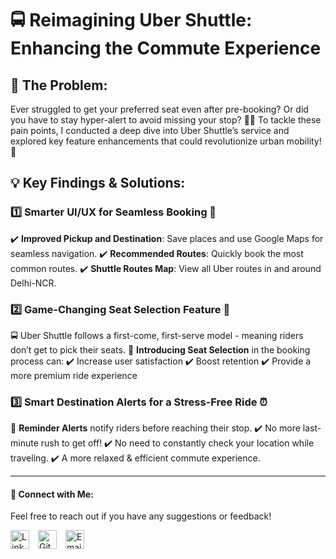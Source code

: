 # 🚍 Reimagining Uber Shuttle: Enhancing the Commute Experience

## 🤔 The Problem:
Ever struggled to get your preferred seat even after pre-booking? Or did you have to stay hyper-alert to avoid missing your stop? 🚏😩
To tackle these pain points, I conducted a deep dive into Uber Shuttle’s service and explored key feature enhancements that could revolutionize urban mobility! 🚀

## 💡 Key Findings & Solutions:

### 1️⃣ Smarter UI/UX for Seamless Booking 📲
✔️ **Improved Pickup and Destination**: Save places and use Google Maps for seamless navigation.
✔️ **Recommended Routes**: Quickly book the most common routes.
✔️ **Shuttle Routes Map**: View all Uber routes in and around Delhi-NCR.

### 2️⃣ Game-Changing Seat Selection Feature 💺
🚍 Uber Shuttle follows a first-come, first-serve model - meaning riders don’t get to pick their seats.
🎯 **Introducing Seat Selection** in the booking process can:
✔️ Increase user satisfaction
✔️ Boost retention
✔️ Provide a more premium ride experience

### 3️⃣ Smart Destination Alerts for a Stress-Free Ride ⏰
🚨 **Reminder Alerts** notify riders before reaching their stop.
✔️ No more last-minute rush to get off!
✔️ No need to constantly check your location while traveling.
✔️ A more relaxed & efficient commute experience.

---

#### 🔗 Connect with Me:
Feel free to reach out if you have any suggestions or feedback!

[<img src="https://cdn.jsdelivr.net/npm/simple-icons@v4/icons/linkedin.svg" alt="LinkedIn" width="30" style="margin-right:10px;">](https://www.linkedin.com/in/vishesh-kumar-53b553346/)
[<img src="https://cdn.jsdelivr.net/npm/simple-icons@v4/icons/github.svg" alt="GitHub" width="30" style="margin-right:10px;">](https://github.com/Visheshkumar11)
[<img src="https://cdn.jsdelivr.net/npm/simple-icons@v4/icons/gmail.svg" alt="Email" width="30" style="margin-right:10px;">](mailto:vishesh.kumar.ug21@nsut.ac.in)

